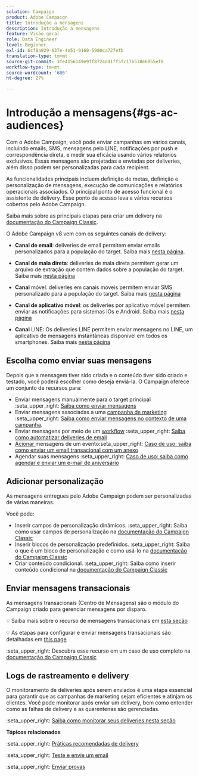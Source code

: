 ```yaml
---
solution: Campaign
product: Adobe Campaign
title: Introdução a mensagens
description: Introdução a mensagens
feature: Visão geral
role: Data Engineer
level: Beginner
exl-id: 6cf8a929-637e-4e51-9160-5980ca727efb
translation-type: tm+mt
source-git-commit: 3fe4156149e9ff8724dd1ff5fc17b538e6055ef8
workflow-type: tm+mt
source-wordcount: '686'
ht-degree: 27%

---
```


# Introdução a mensagens{#gs-ac-audiences}

Com o Adobe Campaign, você pode enviar campanhas em vários canais, incluindo emails, SMS, mensagens pelo LINE, notificações por push e correspondência direta, e medir sua eficácia usando vários relatórios exclusivos. Essas mensagens são projetadas e enviadas por deliveries, além disso podem ser personalizadas para cada recipient.

As funcionalidades principais incluem definição de metas, definição e personalização de mensagens, execução de comunicações e relatórios operacionais associados. O principal ponto de acesso funcional é o assistente de delivery. Esse ponto de acesso leva a vários recursos cobertos pelo Adobe Campaign.

Saiba mais sobre as principais etapas para criar um delivery na [documentação do Campaign Classic](https://experienceleague.adobe.com/docs/campaign-classic/using/sending-messages/key-steps-when-creating-a-delivery/steps-about-delivery-creation-steps.html).

O Adobe Campaign v8 vem com os seguintes canais de delivery:

* **Canal de email**: deliveries de email permitem enviar emails personalizados para a população do target. Saiba mais [nesta página](../send/email.md).

* **Canal de mala direta**: deliveries de mala direta permitem gerar um arquivo de extração que contém dados sobre a população do target.  Saiba mais [nesta página](../send/direct-mail.md)

* **Canal** móvel: deliveries em canais móveis permitem enviar SMS personalizado para a população do target.  Saiba mais [nesta página](../send/sms.md)

* **Canal de aplicativo móvel**: os deliveries por aplicativo móvel permitem enviar as notificações para sistemas iOs e Android.  Saiba mais [nesta página](../send/push.md)

* **Canal** LINE: Os deliveries LINE permitem enviar mensagens no LINE, um aplicativo de mensagens instantâneas disponível em todos os smartphones. Saiba mais [nesta página](../send/line.md)

## Escolha como enviar suas mensagens

Depois que a mensagem tiver sido criada e o conteúdo tiver sido criado e testado, você poderá escolher como deseja enviá-la. O Campaign oferece um conjunto de recursos para:

* Enviar mensagens manualmente para o target principal
:seta_upper_right: [Saiba como enviar mensagens](https://experienceleague.adobe.com/docs/campaign-classic/using/sending-messages/sending-emails/sending-an-email/sending-messages.html)
* Enviar mensagens associadas a uma [campanha de marketing](https://experienceleague.adobe.com/docs/campaign-classic/using/orchestrating-campaigns/orchestrate-campaigns/setting-up-marketing-campaigns.html)
:seta_upper_right: [Saiba como enviar mensagens no contexto de uma campanha](https://experienceleague.adobe.com/docs/campaign-classic/using/orchestrating-campaigns/orchestrate-campaigns/marketing-campaign-deliveries.html).
* Enviar mensagens por meio de um [workflow](https://experienceleague.adobe.com/docs/campaign-classic/using/automating-with-workflows/introduction/about-workflows.html)
:seta_upper_right: [Saiba como automatizar deliveries de email](https://experienceleague.adobe.com/docs/campaign-classic/using/automating-with-workflows/action-activities/delivery.html)
* [Acionar ](https://experienceleague.adobe.com/docs/campaign-classic/using/transactional-messaging/introduction/about-transactional-messaging.html) mensagens de um evento:seta_upper_right:  [Caso de uso: saiba como enviar um email transacional com um anexo](https://experienceleague.adobe.com/docs/campaign-classic/using/transactional-messaging/use-case/transactional-email-with-attachments.html)
* Agendar suas mensagens
:seta_upper_right: [Caso de uso: saiba como agendar e enviar um e-mail de aniversário](https://experienceleague.adobe.com/docs/campaign-classic/using/automating-with-workflows/use-cases/deliveries/sending-a-birthday-email.html?)


## Adicionar personalização

As mensagens entregues pelo Adobe Campaign podem ser personalizadas de várias maneiras.

Você pode:

* Inserir campos de personalização dinâmicos.
:seta_upper_right: Saiba como usar campos de personalização na [documentação do Campaign Classic](https://experienceleague.adobe.com/docs/campaign-classic/using/sending-messages/personalizing-deliveries/personalization-fields.html)
* Inserir blocos de personalização predefinidos.
:seta_upper_right: Saiba o que é um bloco de personalização e como usá-lo na [documentação do Campaign Classic](https://experienceleague.adobe.com/docs/campaign-classic/using/sending-messages/personalizing-deliveries/personalization-blocks.html)
* Criar conteúdo condicional.
:seta_upper_right: Saiba como inserir conteúdo condicional na [documentação do Campaign Classic](https://experienceleague.adobe.com/docs/campaign-classic/using/sending-messages/personalizing-deliveries/conditional-content.html)

## Enviar mensagens transacionais

As mensagens transacionais (Centro de Mensagens) são o módulo do Campaign criado para gerenciar mensagens por disparo.

:bulb: Saiba mais sobre o recurso de mensagens transacionais em [esta seção](../dev/architecture.md#transac-msg-archi)

:bulb: As etapas para configurar e enviar mensagens transacionais são detalhadas em [this page](../send/transactional.md)

:seta_upper_right: Descubra esse recurso em um caso de uso completo na [documentação do Campaign Classic](https://experienceleague.adobe.com/docs/campaign-classic/using/transactional-messaging/use-case/transactional-email-with-attachments.html?lang=en#transactional-messaging)

## Logs de rastreamento e delivery

O monitoramento de deliveries após serem enviados é uma etapa essencial para garantir que as campanhas de marketing sejam eficientes e atinjam os clientes. Você pode monitorar após enviar um delivery, bem como entender como as falhas de delivery e as quarentenas são gerenciadas.

:seta_upper_right: [Saiba como monitorar seus deliveries nesta seção](https://experienceleague.adobe.com/docs/campaign-classic/using/sending-messages/monitoring-deliveries/about-delivery-monitoring.html?lang=en#sending-messages)


**Tópicos relacionados**

:seta_upper_right:  [Práticas recomendadas de delivery](https://experienceleague.adobe.com/docs/campaign-classic/using/sending-messages/key-steps-when-creating-a-delivery/delivery-bestpractices/delivery-best-practices.html)

:seta_upper_right:  [Teste e envie um email](https://experienceleague.adobe.com/docs/campaign-classic/using/sending-messages/sending-emails/sending-an-email/sending-messages.html)

:seta_upper_right:  [Enviar provas](https://experienceleague.adobe.com/docs/campaign-classic/using/sending-messages/key-steps-when-creating-a-delivery/steps-validating-the-delivery.html)
